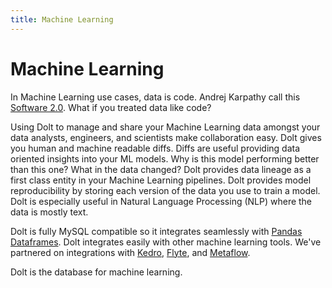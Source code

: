 ```yaml
---
title: Machine Learning
---
```


# Machine Learning

In Machine Learning use cases, data is code. Andrej Karpathy call this [Software 2.0](https://karpathy.medium.com/software-2-0-a64152b37c35). What if you treated data like code?

Using Dolt to manage and share your Machine Learning data amongst your data analysts, engineers, and scientists make collaboration easy. Dolt gives you human and machine readable diffs. Diffs are useful providing data oriented insights into your ML models. Why is this model performing better than this one? What in the data changed? Dolt provides data lineage as a first class entity in your Machine Learning pipelines. Dolt provides model reproducibility by storing each version of the data you use to train a model. Dolt is especially useful in Natural Language Processing (NLP) where the data is mostly text.

Dolt is fully MySQL compatible so it integrates seamlessly with [Pandas Dataframes](https://www.dolthub.com/blog/2021-03-22-dolt-dataframes/). Dolt integrates easily with other machine learning tools. We've partnered on integrations with [Kedro](https://www.dolthub.com/blog/2021-06-16-kedro-dolt-plugin/), [Flyte](https://www.dolthub.com/blog/2021-06-04-flyte-dolt-plugin/), and [Metaflow](https://www.dolthub.com/blog/2021-04-12-metaflow-dolt-integration/).

Dolt is the database for machine learning.